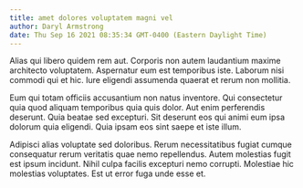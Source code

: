 ```yaml
---
title: amet dolores voluptatem magni vel
author: Daryl Armstrong
date: Thu Sep 16 2021 08:35:34 GMT-0400 (Eastern Daylight Time)
---
```

Alias qui libero quidem rem aut. Corporis non autem laudantium maxime architecto voluptatem. Aspernatur eum est temporibus iste. Laborum nisi commodi qui et hic. Iure eligendi assumenda quaerat et rerum non mollitia.

 Eum qui totam officiis accusantium non natus inventore. Qui consectetur quia quod aliquam temporibus quia quis dolor. Aut enim perferendis deserunt. Quia beatae sed excepturi. Sit deserunt eos qui animi eum ipsa dolorum quia eligendi. Quia ipsam eos sint saepe et iste illum.

 Adipisci alias voluptate sed doloribus. Rerum necessitatibus fugiat cumque consequatur rerum veritatis quae nemo repellendus. Autem molestias fugit est ipsum incidunt. Nihil culpa facilis excepturi nemo corrupti. Molestiae hic molestias voluptates. Est ut error fuga unde esse et.